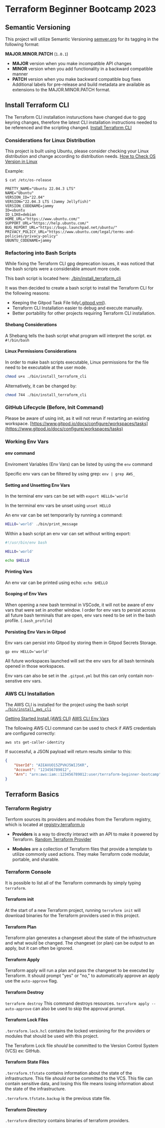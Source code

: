 # Terraform Beginner Bootcamp 2023

## Semantic Versioning
This project will utilize Semantic Versioning [semver.org](https://semver.org/) for its tagging in the following format:

**MAJOR.MINOR.PATCH** (`1.0.1`)

- **MAJOR** version when you make incompatible API changes
- **MINOR** version when you add functionality in a backward compatible manner
- **PATCH** version when you make backward compatible bug fixes
Additional labels for pre-release and build metadata are available as extensions to the MAJOR.MINOR.PATCH format.

## Install Terraform CLI

The Terraform CLI installation instuructions have changed due to gpg keyring changes, therefore the latest CLI installation instructions needed to be referenced and the scripting changed. 
[Install Terraform CLI](https://developer.hashicorp.com/terraform/tutorials/aws-get-started/install-cli)

### Considerations for Linux Distribution
This project is built using Ubuntu, please consider checking your Linux distribution and change according to distribution needs. 
[How to Check OS Version in Linux](https://www.cyberciti.biz/faq/how-to-check-os-version-in-linux-command-line/c)

Example:
```
$ cat /etc/os-release

PRETTY_NAME="Ubuntu 22.04.3 LTS"
NAME="Ubuntu"
VERSION_ID="22.04"
VERSION="22.04.3 LTS (Jammy Jellyfish)"
VERSION_CODENAME=jammy
ID=ubuntu
ID_LIKE=debian
HOME_URL="https://www.ubuntu.com/"
SUPPORT_URL="https://help.ubuntu.com/"
BUG_REPORT_URL="https://bugs.launchpad.net/ubuntu/"
PRIVACY_POLICY_URL="https://www.ubuntu.com/legal/terms-and-policies/privacy-policy"
UBUNTU_CODENAME=jammy
```

### Refactoring into Bash Scripts

While fixing the Terraform CLI gpg deprecation issues, it was noticed that the bash scripts were a considerable amount more code. 

This bash script is located here: [./bin/install_terraform_cli](./bin/install_terraform_cli)

It was then decided to create a bash script to install the Terraform CLI for the following reasons:

- Keeping the Gitpod Task File tidy([.gitpod.yml](.gitpod.yml)).
- Terraform CLI Installation easier to debug and execute manually.
- Better portability for other projects requiring Terraform CLI installation. 

#### Shebang Considerations
A Shebang tells the bash script what program will interpret the script. ex `#!/bin/bash` 

#### Linux Permissions Considerations
In order to make bash scripts executable, Linux permissions for the file need to be executable at the user mode. 

```sh
chmod u+x ./bin/install_terraform_cli
```
Alternatively, it can be changed by:
```sh
chmod 744 ./bin/install_terraform_cli
```

### GitHub Lifecycle (Before, Init Command)
Please be aware of using init, as it will not rerun if restarting an existing workspace. 
[https://www.gitpod.io/docs/configure/workspaces/tasks](https://www.gitpod.io/docs/configure/workspaces/tasks)

### Working Env Vars

#### env command

Enviroment Variables (Env Vars) can be listed by using the `env` command

Specific env vars can be filtered by using grep: `env | grep AWS_`

#### Setting and Unsetting Env Vars

In the terminal env vars can be set with `export HELLO='world`

In the terrminal env vars be unset using `unset HELLO`

An env var can be set temporarily by running a command:

```sh
HELLO='world' ./bin/print_message
```
Within a bash script an env var can set without writing export:

```sh
#!/usr/bin/env bash

HELLO='world'

echo $HELLO
```

#### Printing Vars

An env var can be printed using echo: `echo $HELLO`

#### Scoping of Env Vars

When opening a new bash terminal in VSCode, it will not be aware of env vars that were set in another window. 
I order for env vars to persist across all future bash terminals that are open, env vars need to be set in the bash profile. (`.bash_profile`)

#### Persisting Env Vars in Gitpod

Env vars can persist into Gitpod by storing them in Gitpod Secrets Storage.

```
gp env HELLO='world'
```

All future workspaces launched will set the env vars for all bash terminals opened in those workspaces.

Env vars can also be set in the `.gitpod.yml` but this can only contain non-senstive env vars.

### AWS CLI Installation

The AWS CLI is installed for the project using the bash script [`./bin/install_aws_cli`](./bin/install_aws_cli)


[Getting Started Install (AWS CLI)](https://docs.aws.amazon.com/cli/latest/userguide/getting-started-install.html)
[AWS CLI Env Vars](https://docs.aws.amazon.com/cli/latest/userguide/cli-configure-envvars.html)

The following AWS CLI command can be used to check if AWS credentials are configured correctly:
```sh
aws sts get-caller-identity
```

If successful, a JSON payload will return results similar to this:

```json
{
    "UserId": "AIEAVUO15ZPVHJ5WIJ5KR",
    "Account": "123456789012",
    "Arn": "arn:aws:iam::123456789012:user/terraform-beginner-bootcamp"
}
```
## Terraform Basics
### Terraform Registry
Terrform sources its providers and modules from the Terraform registry, which is located at [registry.terraform.io](https://registry.terraform.io/)

- **Providers** is a way to directly interact with an API to make it powered by Terraform.
[Random Terraform Provider](https://registry.terraform.io/providers/hashicorp/random/latest)

- **Modules** are a collection of Terraform files that provide a template to utilize commonly used actions. They make Terraform code modular, portable, and sharable. 

### Terraform Console
It is possible to list all of the Terraform commands by simply typing `terraform`.

#### Terraform init
At the start of a new Terraform project, running `terraform init` will download binaries for the Terraform providers used in this project. 

#### Terraform Plan
Terraform plan generates a changeset about the state of the infrastructure and what would be changed. 
The changeset (or plan) can be output to an apply, but it can often be ignored. 

#### Terraform Apply
Terraform apply will run a plan and pass the changeset to be executed by Terraform. It should prompt "yes" or "no," to automatically approve an apply use the `auto-approve` flag.

#### Terraform Destroy
`terraform destroy`
This command destroys resources. 
`terraform apply --auto-approve` can also be used to skip the approval prompt. 

#### Terraform Lock Files
`.terraform.lock.hcl` contains the locked versioning for the providers or modules that should be used with this project. 

The Terraform Lock file *should* be committed to the Version Control System (VCS) ex: GitHub. 

#### Terraform State Files 
`.terraform.tfstate` contains information about the state of the infrastructure. This file *should not* be committed to the VCS. 
This file can contain sensitive data, and losing this file means losing information about the state of the infrastructure. 

`.terraform.tfstate.backup` is the previous state file. 

#### Terraform Directory
`.terraform` directory contains binaries of terraform providers. 

